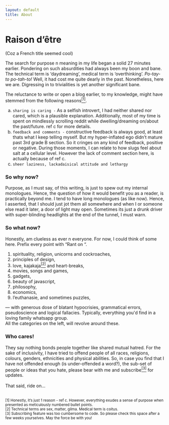 ```yaml
---
layout: default
title: About
---
```

<h1>Raison d’être </h1>
<p>(Coz a French title seemed cool)</p>
The search for purpose n meaning in my life began a solid 27 minutes earlier. Pondering on such absurdities had always been my boon and bane. The technical term is ‘daydreaming’, medical term is ‘overthinking’. <em>Po-tay-to po-tah-to! </em>Well, it had cost me quite dearly in the past. Nonetheless, here we are. Digressing in to trivialities is yet another significant bane.

The reluctance to write or open a blog earlier, to my knowledge, might have stemmed from the following reasons<a href="#abt_footnote"><sup>[1]</sup></a>. 
<ol type="a">
    <li><code>sharing is caring -</code> As a selfish introvert, I had neither shared nor cared, which is a plausible explanation. Additionally, most of my time is spent on mindlessly scrolling reddit while dwelling/dreaming on/about the past/future. ref c for more details. </li>
    <li><code>feedback and comments -</code> constructive feedback is always good, at least thats what I keep telling myself. But my hyper-inflated ego didn’t mature past 3rd grade B section. So it cringes on any kind of feedback, positive or negative. During those moments, I can relate to how slugs feel about salt at a cellular level. However the lack of comment section here, is actually because of ref c. </li>
    <li><code>sheer laziness, lackadaisical attitude and lethargy </code></li>
</ol>
<h3>So why now?</h3>
Purpose, as I must say, of this writing, is just to spew out my internal monologues. Hence, the question of how it would benefit you as a reader, is practically beyond me. I tend to have long monologues (as like now). Hence, I asserted, that I should just jot them all somewhere and when I or someone else read it later, a door of light may open. Sometimes its just a drunk driver with super-blinding headlights at the end of the tunnel, I must warn.
<h3>So what now?</h3>
Honestly, am clueless as ever n everyone. For now, I could think of some here. Prefix every point with “Rant on “.
<ol>
    <li>spirituality, religion, unicorns and cockroaches, </li>
    <li>principles of design, </li>
    <li>love, kajakaja<a href="#abt_footnote"><sup>[2]</sup></a> and heart-breaks, </li>
    <li>movies, songs and games, </li>
    <li>gadgets, </li>
    <li>beauty of javascript, </li>
    <li>philosophy, </li>
    <li>economics, </li>
    <li>l’euthanasie, and sometimes puzzles, </li>
</ol>
&mdash; with generous dose of blatant hypocrisies, grammatical errors, pseudoscience and logical fallacies. Typically, everything you'd find in a loving family whatsapp group.
<br />All the categories on the left, will revolve around these.
<h3>Who cares!</h3>
They say nothing bonds people together like shared mutual hatred. For the sake of inclusivity, I have tried to offend people of all races, religions, colours, genders, ethnicities and physical abilities. So, in case you find that I have not offended enough (is under-offended a word?), the sub-set of people or ideas that you hate, please bear with me and subscribe<a href="#abt_footnote"><sup>[3]</sup></a> for updates.
<br />
<br />
That said, ride on…
<br />
<br />
<p id="abt_footnote">
    <small>
        [1] Honestly, it’s just 1 reason - ref c. However, everything exudes a sense of purpose when presented as meticulously numbered bullet points. <br />
        [2] Technical terms are sex, matter, gilma. Medical term is coitus. <br />
        [3] Subscribing feature was too cumbersome to code. So please check this space after a few weeks yourselves. May the force be with you!
    </small>
</p>
